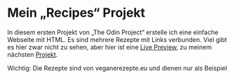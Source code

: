 # Mein „Recipes“ Projekt
In diesem ersten Projekt von „The Odin Project“ erstelle ich eine einfache Webseite mit HTML.
Es sind mehrere Rezepte mit Links verbunden.
Viel gibt es hier zwar nicht zu sehen, aber hier ist eine [Live Preview](https://tomsoerr.github.io/odin-recipes/), 
zu meinem nächsten [Projekt](https://github.com/TomSoerr/odin-landing-page).



Wichtig: Die Rezepte sind von veganerezepte.eu und dienen nur als Beispiel
